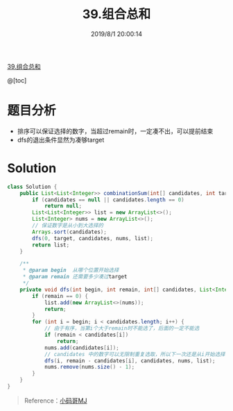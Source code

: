 ﻿---
title: 39.组合总和
categories:
- DSA
- Algorithm
- LeetCode
date: 2019/8/1 20:00:14
updated: 2020/12/10 12:00:14
---

[39.组合总和](https://leetcode-cn.com/problems/combination-sum/)

@[toc]

# 题目分析
- 排序可以保证选择的数字，当超过remain时，一定凑不出，可以提前结束
- dfs的退出条件显然为凑够target

# Solution

```java
class Solution {
    public List<List<Integer>> combinationSum(int[] candidates, int target) {
        if (candidates == null || candidates.length == 0)
            return null;
        List<List<Integer>> list = new ArrayList<>();
        List<Integer> nums = new ArrayList<>();
        // 保证数字是从小到大选择的
        Arrays.sort(candidates);
        dfs(0, target, candidates, nums, list);
        return list;
    }

    /**
     * @param begin  从哪个位置开始选择
     * @param remain 还需要多少凑过target
     */
    private void dfs(int begin, int remain, int[] candidates, List<Integer> nums, List<List<Integer>> list) {
        if (remain == 0) {
            list.add(new ArrayList<>(nums));
            return;
        }
        for (int i = begin; i < candidates.length; i++) {
            // 由于有序，当第i个大于remain时不能选了，后面的一定不能选
            if (remain < candidates[i])
                return;
            nums.add(candidates[i]);
            // candidates 中的数字可以无限制重复选取，所以下一次还是从i开始选择
            dfs(i, remain - candidates[i], candidates, nums, list);
            nums.remove(nums.size() - 1);
        }
    }
}
```

> Reference：[小码哥MJ](https://space.bilibili.com/325538782/)

